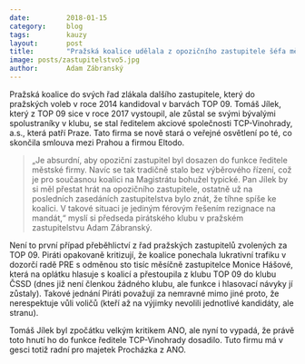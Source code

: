 ```yaml
---
date:         2018-01-15
category:     blog
tags:         kauzy
layout:       post
title:        "Pražská koalice udělala z opozičního zastupitele šéfa městské akciovky, měl by rezignovat." 
image: posts/zastupitelstvo5.jpg
author:       Adam Zábranský
---
```


Pražská koalice do svých řad zlákala dalšího zastupitele, který do pražských voleb v roce 2014 kandidoval v barvách TOP 09. Tomáš Jílek, který z TOP 09 sice v roce 2017 vystoupil, ale zůstal se svými bývalými spolustraníky v klubu, se stal ředitelem akciové společnosti TCP-Vinohrady, a.s., která patří Praze. Tato firma se nově stará o veřejné osvětlení po té, co skončila smlouva mezi Prahou a firmou Eltodo.

> „Je absurdní, aby opoziční zastupitel byl dosazen do funkce ředitele městské firmy. Navíc se tak tradičně stalo bez výběrového řízení, což je pro současnou koalici na Magistrátu bohužel typické. Pan Jílek by si měl přestat hrát na opozičního zastupitele, ostatně už na posledních zasedáních zastupitelstva bylo znát, že tíhne spíše ke koalici. V takové situaci je jediným férovým řešením rezignace na mandát,“ myslí si předseda pirátského klubu v pražském zastupitelstvu Adam Zábranský.

Není to první případ přeběhlictví z řad pražských zastupitelů zvolených za TOP 09. Piráti opakovaně kritizují, že koalice ponechala lukrativní trafiku v dozorčí radě PRE s odměnou sto tisíc měsíčně zastupitelce Monice Hášové, která na oplátku hlasuje s koalicí a přestoupila z klubu TOP 09 do klubu ČSSD (dnes již není členkou žádného klubu, ale funkce i hlasovací návyky jí zůstaly). Takové jednání Piráti považují za nemravné mimo jiné proto, že nerespektuje vůli voličů (kteří až na výjimky nevolili jednotlivé kandidáty, ale stranu).

Tomáš Jílek byl zpočátku velkým kritikem ANO, ale nyní to vypadá, že právě toto hnutí ho do funkce ředitele TCP-Vinohrady dosadilo. Tuto firmu má v gesci totiž radní pro majetek Procházka z ANO.
